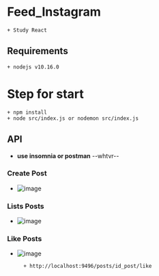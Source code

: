 # Feed_Instagram
    + Study React

## Requirements
    + nodejs v10.16.0
    
# Step for start
    + npm install
    + node src/index.js or nodemon src/index.js

## API

*  **use insomnia or postman** --whtvr--

### Create Post

* ![image](https://github.com/arjdev69/instajobis_backend/blob/master/Files/send-post.png)

### Lists Posts

* ![image](https://github.com/arjdev69/instajobis_backend/blob/master/Files/lists_post.png)

### Like Posts

* ![image](https://github.com/arjdev69/instajobis_backend/blob/master/Files/like_posts.png)

        + http://localhost:9496/posts/id_post/like 